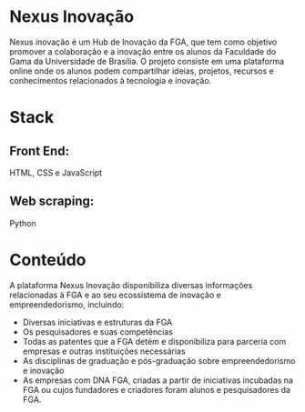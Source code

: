 
# Nexus Inovação

Nexus inovação é um Hub de Inovação da FGA, que tem como objetivo promover a colaboração e a inovação entre os alunos da Faculdade do Gama da Universidade de Brasília.
O projeto consiste em uma plataforma online onde os alunos podem compartilhar ideias, projetos, recursos e conhecimentos relacionados à tecnologia e inovação.

# Stack

## Front End: 
HTML, CSS e JavaScript
## Web scraping: 
Python

# Conteúdo

A plataforma Nexus Inovação disponibiliza diversas informações relacionadas à FGA e ao seu ecossistema de inovação e empreendedorismo, incluindo:

- Diversas iniciativas e estruturas da FGA
- Os pesquisadores e suas competências
- Todas as patentes que a FGA detém e disponibiliza para parceria com empresas e outras instituições necessárias
- As disciplinas de graduação e pós-graduação sobre empreendedorismo e inovação
- As empresas com DNA FGA, criadas a partir de iniciativas incubadas na FGA ou cujos fundadores e criadores foram alunos e pesquisadores da FGA.
